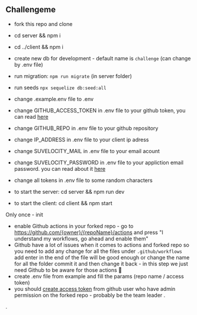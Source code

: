 ## Challengeme

- fork this repo and clone

- cd server && npm i
- cd ../client && npm i
- create new db for development - default name is `challenge` (can change by .env file)
- run migration: `npm run migrate` (in server folder)
- run seeds `npx sequelize db:seed:all`
- change .example.env file to .env
- change GITHUB_ACCESS_TOKEN in .env file to your github token, you can read [here](https://docs.github.com/en/free-pro-team@latest/github/authenticating-to-github/creating-a-personal-access-token)
- change GITHUB_REPO in .env file to your github repository
- change IP_ADDRESS in .env file to your client ip adress
- change SUVELOCITY_MAIL in .env file to your email acount
- change SUVELOCITY_PASSWORD in .env file to your appliction email password. you can read about it [here](https://support.google.com/mail/answer/185833?hl=en-GB)
- change all tokens in .env file to some random characters
- to start the server: cd server && npm run dev
- to start the client: cd client && npm start

Only once - init

- enable Github actions in your forked repo - go to https://github.com/{owner}/{repoName}/actions and press "I understand my workflows, go ahead and enable them"
- Github have a lot of issues when it comes to actions and forked repo so you need to add any change for all the files under `.github/workflows` add enter in the end of the file will be good enough or change the name for all the folder commit it and then change it back - in this step we just need Github to be aware for those actions 🥵
- create .env file from example and fill the params (repo name / access token)
- you should [create access token](https://docs.github.com/en/free-pro-team@latest/github/authenticating-to-github/creating-a-personal-access-token) from github user who have admin permission on the forked repo - probably be the team leader
  .

.
